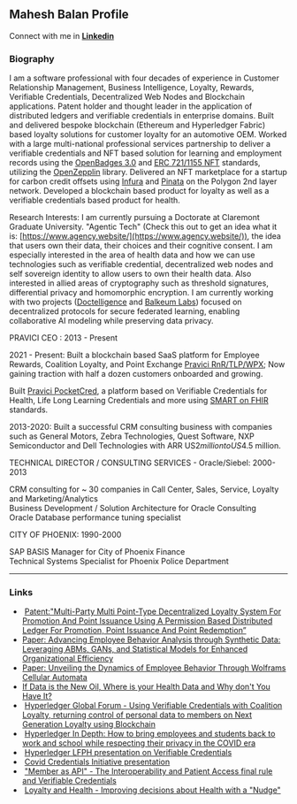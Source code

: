 ## Mahesh Balan Profile


Connect with me in **[Linkedin](https://www.linkedin.com/in/maheshbalan/)**

### Biography

I am a software professional with four decades of experience in Customer Relationship Management, Business Intelligence, Loyalty, Rewards, Verifiable Credentials, Decentralized Web Nodes and Blockchain applications. Patent holder and thought leader in the application of distributed ledgers and verifiable credentials in enterprise domains. Built and delivered bespoke blockchain (Ethereum and Hyperledger Fabric) based loyalty solutions for customer loyalty for an automotive OEM. Worked with a large multi-national professional services partnership to deliver a verifiable credentials and NFT based solution for learning and employment records using the [OpenBadges 3.0](https://www.imsglobal.org/spec/ob/v3p0) and [ERC 721/1155 NFT](https://www.alchemy.com/blog/comparing-erc-721-to-erc-1155) standards, utilizing the [OpenZepplin](https://docs.openzeppelin.com/contracts/3.x/erc721) library. Delivered an NFT marketplace for a startup for carbon credit offsets using [Infura](https://www.infura.io/networks/ethereum/polygon) and [Pinata](https://www.infura.io/networks/ethereum/polygon) on the Polygon 2nd layer network. Developed a blockchain based product for loyalty as well as a verifiable credentials based product for health. 

Research Interests: I am currently pursuing a Doctorate at Claremont Graduate University. "Agentic Tech" (Check this out to get an idea what it is: [https://www.agency.website/](https://www.agency.website/)), the idea that users own their data, their choices and their cognitive consent. I am especially interested in the area of health data and how we can use technologies such as verifiable credential, decentralized web nodes and self sovereign identity to allow users to own their health data. Also interested in allied areas of cryptography such as threshold signatures, differential privacy and homomorphic encryption. I am currently working with two projects ([Doctelligence](https://github.com/Doctelligence) and [Balkeum Labs](https://github.com/balkeumlabs/)) focused on decentralized protocols for secure federated learning, enabling collaborative AI modeling while preserving data privacy.
  
PRAVICI CEO : 2013 - Present  
  
2021 - Present: Built a blockchain based SaaS platform for Employee Rewards, Coalition Loyalty, and Point Exchange [Pravici RnR/TLP/WPX](https://www.pravici.com/products); Now gaining traction with half a dozen customers onboarded and growing.

Built [Pravici PocketCred](https://www.pocketcred.com), a platform based on Verifiable Credentials for Health, Life Long Learning Credentials and more using [SMART on FHIR](https://spec.smarthealth.cards/) standards.

2013-2020: Built a successful CRM consulting business with companies such as General Motors, Zebra Technologies, Quest Software, NXP Semiconductor and Dell Technologies with ARR US$2 million to US$4.5 million.
  
TECHNICAL DIRECTOR / CONSULTING SERVICES - Oracle/Siebel: 2000-2013  
  
CRM consulting for ~ 30 companies in Call Center, Sales, Service, Loyalty and Marketing/Analytics  
Business Development / Solution Architecture for Oracle Consulting  
Oracle Database performance tuning specialist  
  
CITY OF PHOENIX: 1990-2000  
  
SAP BASIS Manager for City of Phoenix Finance  
Technical Systems Specialist for Phoenix Police Department

- - -

### Links

*    [Patent:"Multi-Party Multi Point-Type Decentralized Loyalty System For Promotion And Point Issuance Using A Permission Based Distributed Ledger For Promotion, Point Issuance And Point Redemption”](https://patents.google.com/patent/US11854038B1/en?oq=11854038)
*   [Paper: Advancing Employee Behavior Analysis through Synthetic Data: Leveraging ABMs, GANs, and Statistical Models for Enhanced Organizational Efficiency](https://doi.org/10.48550/arXiv.2409.14197)
*   [Paper: Unveiling the Dynamics of Employee Behavior Through Wolframs Cellular Automata](https://doi.org/10.48550/arXiv.2407.09581)
*   [If Data is the New Oil, Where is your Health Data and Why don't You Have It?](https://www.pocketcred.com/post/if-data-is-the-new-oil-where-is-your-health-data-and-why-don-t-you-have-it)
*    [Hyperledger Global Forum - Using Verifiable Credentials with Coalition Loyalty, returning control of personal data to members on Next Generation Loyalty using Blockchain](https://youtu.be/u5MnHfyEz9E)
*    [Hyperledger In Depth: How to bring employees and students back to work and school while respecting their privacy in the COVID era](https://youtu.be/ZLwPNX3cBnE)
*    [Hyperledger LFPH presentation on Verifiable Credentials](https://bit.ly/3qDK07I)
*    [Covid Credentials Initiative presentation](https://zoom.us/rec/share/Q0KsQ9DoKuI68uvsWRlXJpl4lSv6ZZDjP0tUpnxkfh_ojApWCrQzgYcLBMn-Kzza.D6i3fhxLpcLY64rF)
*    ["Member as API" - The Interoperability and Patient Access final rule and Verifiable Credentials](https://www.pocketcred.com/post/member-as-api-the-interoperability-and-patient-access-final-rule-and-verifiable-credentials)
*    [Loyalty and Health - Improving decisions about Health with a "Nudge"](https://www.pocketcred.com/post/loyalty-and-health-improving-decisions-about-health-with-a-nudge)
